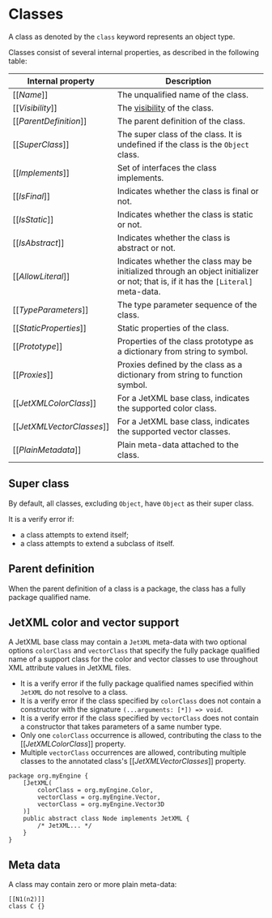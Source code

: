 # Classes

A class as denoted by the `class` keyword represents an object type.

Classes consist of several internal properties, as described in the following table:

| Internal property | Description |
| ----------------- | ----------- |
| \[\[*Name*\]\] | The unqualified name of the class. |
| \[\[*Visibility*\]\] | The [visibility](visibility.md) of the class. |
| \[\[*ParentDefinition*\]\] | The parent definition of the class. |
| \[\[*SuperClass*\]\] | The super class of the class. It is undefined if the class is the `Object` class. |
| \[\[*Implements*\]\] | Set of interfaces the class implements. |
| \[\[*IsFinal*\]\] | Indicates whether the class is final or not. |
| \[\[*IsStatic*\]\] | Indicates whether the class is static or not. |
| \[\[*IsAbstract*\]\] | Indicates whether the class is abstract or not. |
| \[\[*AllowLiteral*\]\] | Indicates whether the class may be initialized through an object initializer or not; that is, if it has the `[Literal]` meta-data. |
| \[\[*TypeParameters*\]\] | The type parameter sequence of the class. |
| \[\[*StaticProperties*\]\] | Static properties of the class. |
| \[\[*Prototype*\]\] | Properties of the class prototype as a dictionary from string to symbol. |
| \[\[*Proxies*\]\] | Proxies defined by the class as a dictionary from string to function symbol. |
| \[\[*JetXMLColorClass*\]\] | For a JetXML base class, indicates the supported color class. |
| \[\[*JetXMLVectorClasses*\]\] | For a JetXML base class, indicates the supported vector classes. |
| \[\[*PlainMetadata*\]\] | Plain meta-data attached to the class. |

## Super class

By default, all classes, excluding `Object`, have `Object` as their super class.

It is a verify error if:

* a class attempts to extend itself;
* a class attempts to extend a subclass of itself.

## Parent definition

When the parent definition of a class is a package, the class has a fully package qualified name.

## JetXML color and vector support

A JetXML base class may contain a `JetXML` meta-data with two optional options `colorClass` and `vectorClass` that specify the fully package qualified name of a support class for the color and vector classes to use throughout XML attribute values in JetXML files.

* It is a verify error if the fully package qualified names specified within `JetXML` do not resolve to a class.
* It is a verify error if the class specified by `colorClass` does not contain a constructor with the signature `(...arguments: [*]) => void`.
* It is a verify error if the class specified by `vectorClass` does not contain a constructor that takes parameters of a same number type.
* Only one `colorClass` occurrence is allowed, contributing the class to the \[\[*JetXMLColorClass*\]\] property.
* Multiple `vectorClass` occurrences are allowed, contributing multiple classes to the annotated class's \[\[*JetXMLVectorClasses*\]\] property.

```
package org.myEngine {
    [JetXML(
        colorClass = org.myEngine.Color,
        vectorClass = org.myEngine.Vector,
        vectorClass = org.myEngine.Vector3D
    )]
    public abstract class Node implements JetXML {
        /* JetXML... */
    }
}
```

## Meta data

A class may contain zero or more plain meta-data:

```
[[N1(n2)]]
class C {}
```